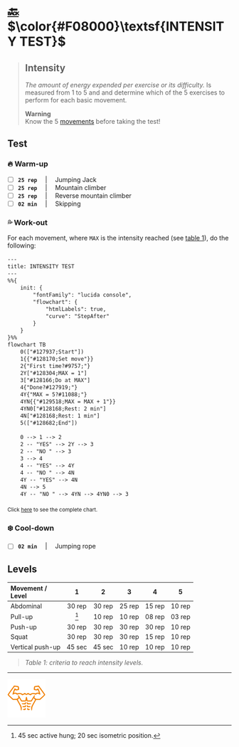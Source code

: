 # [:back:][back] $\color{#F08000}\textsf{INTENSITY TEST}$

> ## Intensity
>
> _The amount of energy expended per exercise or its difficulty\._ Is measured from 1 to 5 and and determine which of the 5 exercises to perform for each basic movement\.
>
> **Warning**  
> Know the 5 [movements] before taking the test\!

## Test

### :fire: Warm-up

+ [ ] **`25 rep`** &emsp;|&emsp; Jumping Jack
+ [ ] **`25 rep`** &emsp;|&emsp; Mountain climber
+ [ ] **`25 rep`** &emsp;|&emsp; Reverse mountain climber
+ [ ] **`02 min`** &emsp;|&emsp; Skipping

### :sweat_drops: Work-out

For each movement, where `MAX` is the intensity reached \(see [table 1]\), do the following\:

```mermaid
---
title: INTENSITY TEST
---
%%{
    init: {
        "fontFamily": "lucida console",
        "flowchart": {
            "htmlLabels": true,
            "curve": "StepAfter"
        }
    }
}%%
flowchart TB
    0(["#127937;Start"])
    1{{"#128170;Set move"}}
    2{"First time?#9757;"}
    2Y["#128304;MAX = 1"]
    3["#128166;Do at MAX"]
    4{"Done?#127919;"}
    4Y{"MAX = 5?#11088;"}
    4YN{{"#129518;MAX = MAX + 1"}}
    4YN0["#128168;Rest: 2 min"]
    4N["#128168;Rest: 1 min"]
    5(["#128682;End"])

    0 --> 1 --> 2
    2 -- "YES" --> 2Y --> 3
    2 -- "NO " --> 3
    3 --> 4
    4 -- "YES" --> 4Y
    4 -- "NO " --> 4N
    4Y -- "YES" --> 4N
    4N --> 5
    4Y -- "NO " --> 4YN --> 4YN0 --> 3
```

<sub>Click [here][int-cht] to see the complete chart\.</sub>

### :snowflake: Cool-down

+ [ ] **`02 min`** &emsp;|&emsp; Jumping rope

## Levels

|Movement \/<br>Level     |1     |2     |3     |4     |5     |
|:------------------------|:----:|:----:|:----:|:----:|:----:|
|Abdominal                |30 rep|30 rep|25 rep|15 rep|10 rep|
|Pull-up                  |[^pul]|10 rep|10 rep|08 rep|03 rep|
|Push-up                  |30 rep|30 rep|30 rep|30 rep|10 rep|
|Squat                    |30 rep|30 rep|30 rep|15 rep|10 rep|
|Vertical push-up         |45 sec|45 sec|10 rep|10 rep|10 rep|
> _Table 1\: criteria to reach intensity levels._

[^pul]: 45 sec active hung; 20 sec isometric position\.

---

[![abs](../icons/six_pack_little.svg)](../training-1.md "Trining 1")

<!-- predefined -->
[back]: tests.md "Tests"

<!-- named -->
[table 1]: #levels "Criteria table"
[movements]: ../movements/movements.md "Movements"

<!-- charts -->
[int-cht]: ../others/chart-intensity-test.md "Complete intensity test"
